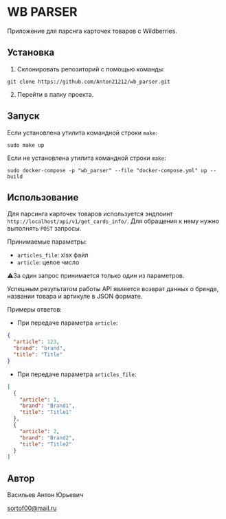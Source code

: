 # WB PARSER

Приложение для парснга карточек товаров с Wildberries.

## Установка

1. Склонировать репозиторий с помощью команды:

```shell
git clone https://github.com/Anton21212/wb_parser.git
```

2. Перейти в папку проекта.

## Запуск

Если установлена утилита командной строки `make`:

```shell
sudo make up
```

Если не установлена утилита командной строки `make`:

```shell
sudo docker-compose -p "wb_parser" --file "docker-compose.yml" up --build
```

## Использование

Для парсинга карточек товаров используется эндпоинт `http://localhost/api/v1/get_cards_info/`. Для обращения к нему
нужно выполнять `POST` запросы.

Принимаемые параметры:

- `articles_file`: xlsx файл
- `article`: целое число

⚠️За один запрос принимается только один из параметров.

Успешным результатом работы API является возврат данных о бренде, названии товара и артикуле в JSON формате.

Примеры ответов:

- При передаче параметра `article`:

```json
{
  "article": 123,
  "brand": "brand",
  "title": "Title"
}
```

- При передаче параметра `articles_file`:

```json
[
  {
    "article": 1,
    "brand": "Brand1",
    "title": "Title1"
  },
  {
    "article": 2,
    "brand": "Brand2",
    "title": "Title2"
  }
]
```

## Автор

Васильев Антон Юрьевич

sortof00@mail.ru
